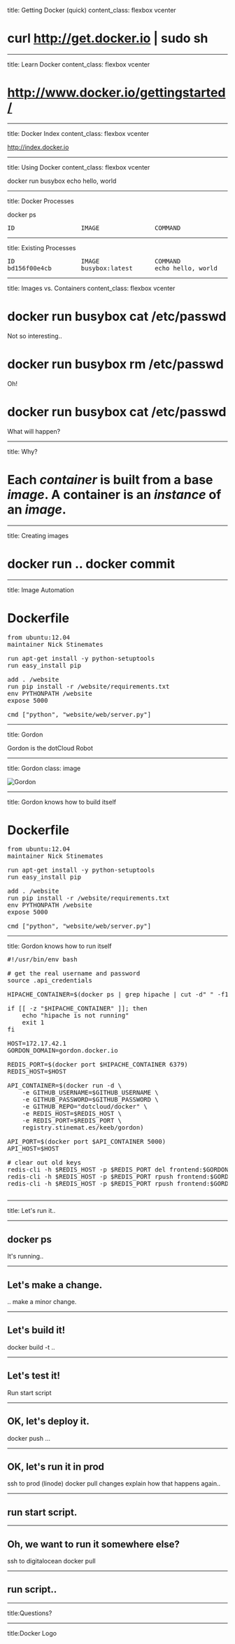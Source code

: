 title: Getting Docker (quick)
content_class: flexbox vcenter

# curl http://get.docker.io | sudo sh

---
title: Learn Docker
content_class: flexbox vcenter

# http://www.docker.io/gettingstarted/

---
title: Docker Index
content_class: flexbox vcenter

http://index.docker.io

---
title: Using Docker
content_class: flexbox vcenter

docker run busybox echo hello, world


---
title: Docker Processes

docker ps

<pre class="prettyprint">
ID                  IMAGE               COMMAND             CREATED             STATUS              PORTS
</pre>


---
title: Existing Processes

<pre class="prettyprint">
ID                  IMAGE               COMMAND             CREATED             STATUS              PORTS
bd156f00e4cb        busybox:latest      echo hello, world   4 days ago          Exit 0   
</pre>


---
title: Images vs. Containers
content_class: flexbox vcenter

# docker run busybox cat /etc/passwd

Not so interesting..

# docker run busybox rm /etc/passwd

Oh!
# docker run busybox cat /etc/passwd

What will happen?

---
title: Why?

# Each *container* is built from a base *image*. A container is an *instance* of an *image*.


---

title: Creating images

# docker run .. docker commit


---

title: Image Automation

# Dockerfile
<pre class="prettyprint">
from ubuntu:12.04
maintainer Nick Stinemates

run apt-get install -y python-setuptools
run easy_install pip

add . /website
run pip install -r /website/requirements.txt
env PYTHONPATH /website
expose 5000

cmd ["python", "website/web/server.py"]
</pre>

---

title: Gordon

Gordon is the dotCloud Robot

---

title: Gordon
class: image

![Gordon](images/gordon.jpg)

---
title: Gordon knows how to build itself

# Dockerfile
<pre class="prettyprint">
from ubuntu:12.04
maintainer Nick Stinemates

run apt-get install -y python-setuptools
run easy_install pip

add . /website
run pip install -r /website/requirements.txt
env PYTHONPATH /website
expose 5000

cmd ["python", "website/web/server.py"]
</pre>

---

title: Gordon knows how to run itself

<pre class="prettyprint">
#!/usr/bin/env bash

# get the real username and password
source .api_credentials

HIPACHE_CONTAINER=$(docker ps | grep hipache | cut -d" " -f1)

if [[ -z "$HIPACHE_CONTAINER" ]]; then
    echo "hipache is not running"
    exit 1
fi

HOST=172.17.42.1
GORDON_DOMAIN=gordon.docker.io

REDIS_PORT=$(docker port $HIPACHE_CONTAINER 6379)
REDIS_HOST=$HOST

API_CONTAINER=$(docker run -d \
    -e GITHUB_USERNAME=$GITHUB_USERNAME \
    -e GITHUB_PASSWORD=$GITHUB_PASSWORD \
    -e GITHUB_REPO="dotcloud/docker" \
    -e REDIS_HOST=$REDIS_HOST \
    -e REDIS_PORT=$REDIS_PORT \
    registry.stinemat.es/keeb/gordon)

API_PORT=$(docker port $API_CONTAINER 5000)
API_HOST=$HOST

# clear out old keys
redis-cli -h $REDIS_HOST -p $REDIS_PORT del frontend:$GORDON_DOMAIN
redis-cli -h $REDIS_HOST -p $REDIS_PORT rpush frontend:$GORDON_DOMAIN api
redis-cli -h $REDIS_HOST -p $REDIS_PORT rpush frontend:$GORDON_DOMAIN http://$API_HOST:$API_PORT"prettyprint">

</pre>

---
title: Let's run it..

---


## docker ps
It's running..

---


## Let's make a change.
.. make a minor change.

---


## Let's build it!
docker build -t ..

---


## Let's test it!
Run start script

---


## OK, let's deploy it.
docker push ...

---


## OK, let's run it in prod
ssh to prod (linode)
docker pull changes
explain how that happens again..

---


## run start script.

---


## Oh, we want to run it somewhere else?
ssh to digitalocean
docker pull

---


## run script..

---


title:Questions?

---


title:Docker Logo


